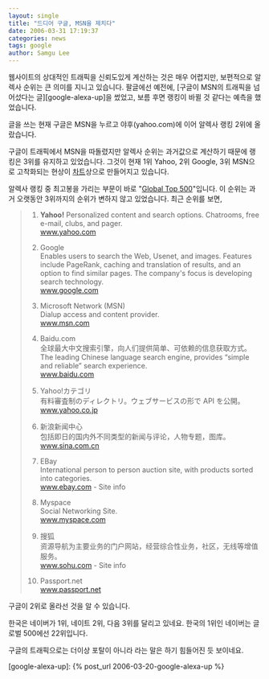 ```yaml
---
layout: single
title: "드디어 구글, MSN을 제치다"
date: 2006-03-31 17:19:37
categories: news
tags: google
author: Samgu Lee
---
```


웹사이트의 상대적인 트래픽을 신뢰도있게 계산하는 것은 매우 어렵지만, 보편적으로 알렉사 순위는 큰 의미를 지니고 있습니다. 팔글에선 예전에, [구글이 MSN의 트래픽을 넘어섰다는 글][google-alexa-up]을 썼었고, 보름 후면 랭킹이 바뀔 것 같다는 예측을 했었습니다.

글을 쓰는 현재 구글은 MSN을 누르고 야후(yahoo.com)에 이어 알렉사 랭킹 2위에 올랐습니다.

구글이 트래픽에서 MSN을 따돌렸지만 알렉사 순위는 과거값으로 계산하기 때문에 랭킹은 3위를 유지하고 있었습니다. 그것이 현재 1위 Yahoo, 2위 Google, 3위 MSN으로 고착화되는 현상이 [차트](http://www.alexa.com/data/details/traffic_details?&range=6m&size=large&y=r&url=http://www.google.com#top)상으로 만들어지고 있습니다.

알렉사 랭킹 중 최고봉을 가리는 부문이 바로 "[Global Top 500](http://www.alexa.com/site/ds/top_sites?ts_mode=global&lang=none)"입니다. 이 순위는 과거 오랫동안 3위까지의 순위가 변하지 않고 있었습니다. 최근 순위를 보면,

> 1. **Yahoo!**
>    Personalized content and search options. Chatrooms, free e-mail, clubs, and pager.  
>    www.yahoo.com
>
> 2. Google  
>    Enables users to search the Web, Usenet, and images. Features include PageRank, caching and translation of results, and an option to find similar pages. The company's focus is developing search technology.  
>    www.google.com
>
> 3. Microsoft Network (MSN)  
>    Dialup access and content provider.  
>    www.msn.com
>
> 4. Baidu.com  
>    全球最大中文搜索引擎，向人们提供简单、可依赖的信息获取方式。 The leading Chinese language search engine, provides “simple and reliable” search experience.  
>    www.baidu.com
>
> 5. Yahoo!カテゴリ  
>    有料審査制のディレクトリ。ウェブサービスの形で API を公開。  
>    www.yahoo.co.jp
>
> 6. 新浪新闻中心  
>    包括即日的国内外不同类型的新闻与评论，人物专题，图库。  
>    www.sina.com.cn
>
> 7. EBay  
>    International person to person auction site, with products sorted into categories.  
>    www.ebay.com - Site info
>
> 8. Myspace  
>    Social Networking Site.  
>    www.myspace.com
>
> 9. 搜狐  
>    资源导航为主要业务的门户网站，经营综合性业务，社区，无线等增值服务。  
>    www.sohu.com - Site info
>
> 10. Passport.net  
>     www.passport.net

구글이 2위로 올라선 것을 알 수 있습니다.

한국은 네이버가 1위, 네이트 2위, 다음 3위를 달리고 있네요. 한국의 1위인 네이버는 글로벌 500에선 22위입니다.

구글의 트래픽으로는 더이상 포탈이 아니라 라는 말은 하기 힘들어진 듯 보이네요.

[google-alexa-up]: {% post_url 2006-03-20-google-alexa-up %}
